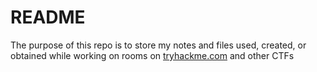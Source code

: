 # README
The purpose of this repo is to store my notes and files used, created, or obtained while working on rooms on [tryhackme.com](https://tryhackme.com) and other CTFs
